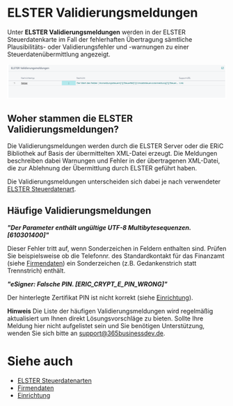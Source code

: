 # ELSTER Validierungsmeldungen

Unter **ELSTER Validierungsmeldungen** werden in der ELSTER Steuerdatenkarte im Fall der fehlerhaften Übertragung sämtliche Plausibilitäts- oder Validierungsfehler und -warnungen zu einer Steuerdatenübermittlung angezeigt.

![](/assets/images/365-business-eric/elster-validation-message.png)

## Woher stammen die ELSTER Validierungsmeldungen?
Die Validierungsmeldungen werden durch die ELSTER Server oder die ERiC Bibliothek auf Basis der übermittelten XML-Datei erzeugt. Die Meldungen beschreiben dabei Warnungen und Fehler in der übertragenen XML-Datei, die zur Ablehnung der Übermittlung durch ELSTER geführt haben.

Die Validierungsmeldungen unterscheiden sich dabei je nach verwendeter [ELSTER Steuerdatenart](elster-tax-data-type.md).

## Häufige Validierungsmeldungen

**_"Der Parameter enthält ungültige UTF-8 Multibytesequenzen. [610301400]"_**

Dieser Fehler tritt auf, wenn Sonderzeichen in Feldern enthalten sind. Prüfen Sie beispielsweise ob die Telefonnr. des Standardkontakt für das Finanzamt (siehe [Firmendaten](company-information.md)) ein Sonderzeichen (z.B. Gedankenstrich statt Trennstrich) enthält.

**_"eSigner: Falsche PIN. [ERIC_CRYPT_E_PIN_WRONG]"_**

Der hinterlegte Zertifikat PIN ist nicht korrekt (siehe [Einrichtung](setup.md)).

<div class="alert alert-info">
    <i class="fa-duotone fa-solid fa-circle-info fa-xl"></i>
    <strong>Hinweis</strong> Die Liste der häufigen Validierungsmeldungen wird regelmäßig aktualisiert um Ihnen direkt Lösungsvorschläge zu bieten. Sollte Ihre Meldung hier nicht aufgelistet sein und Sie benötigen Unterstützung, wenden Sie sich bitte an <a href="mailto:support@365businessdev.de">support@365businessdev.de</a>.
</div>

# Siehe auch
 - [ELSTER Steuerdatenarten](elster-tax-data-type.md)
 - [Firmendaten](company-information.md)
 - [Einrichtung](setup.md)
